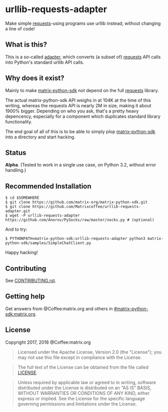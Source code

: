 # urllib-requests-adapter
Make simple [requests](https://github.com/kennethreitz/requests)-using programs use urllib instead, without changing a line of code!

## What is this?
This is a so-called [adapter](https://en.wikipedia.org/wiki/Adapter_pattern), which converts (a subset of) [requests](https://github.com/kennethreitz/requests) API calls into Python's standard urllib API calls.

## Why does it exist?
Mainly to make [matrix-python-sdk](https://github.com/matrix-org/matrix-python-sdk) not depend on the full [requests](https://github.com/kennethreitz/requests) library.

The actual matrix-python-sdk API weighs in at 104K at the time of this writing, whereas the requests API is nearly 2M in size, making it about 1900% bigger. Depending on who you ask, that's a pretty heavy depencency, especially for a component which duplicates standard library functionality.

The end goal of all of this is to be able to simply plop [matrix-python-sdk](https://github.com/matrix-org/matrix-python-sdk) into a directory and start hacking.

## Status
**Alpha**. (Tested to work in a single use case, on Python 3.2, without error handling.)

## Recommended Installation
```
$ cd $SOMEWHERE
$ git clone https://github.com/matrix-org/matrix-python-sdk.git
$ git clone https://github.com/Matrixcoffee/urllib-requests-adapter.git
$ wget -P urllib-requests-adapter https://github.com/Anorov/PySocks/raw/master/socks.py # (optional)
```
And to try:
```
$ PYTHONPATH=matrix-python-sdk:urllib-requests-adapter python3 matrix-python-sdk/samples/SimpleChatClient.py
```

Happy hacking!

## Contributing
See [CONTRIBUTING.rst](https://github.com/matrix-org/matrix-python-sdk/blob/master/CONTRIBUTING.rst).

## Getting help
Get answers from @Coffee:matrix.org and others in [#matrix-python-sdk:matrix.org](https://matrix.to/#/#matrix-python-sdk:matrix.org).

## License
Copyright 2017, 2018 @Coffee:matrix.org

   > Licensed under the Apache License, Version 2.0 (the "License");
   > you may not use this file except in compliance with the License.

   > The full text of the License can be obtained from the file called [LICENSE](LICENSE).

   > Unless required by applicable law or agreed to in writing, software
   > distributed under the License is distributed on an "AS IS" BASIS,
   > WITHOUT WARRANTIES OR CONDITIONS OF ANY KIND, either express or implied.
   > See the License for the specific language governing permissions and
   > limitations under the License.
